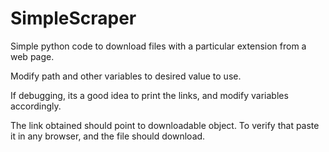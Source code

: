 # SimpleScraper

Simple python code to download files with a particular extension from a web page.

Modify path and other variables to desired value to use.

If debugging, its a good idea to print the links, and modify variables accordingly.

The link obtained should point to downloadable object. To verify that paste it in any browser, and the file should download.